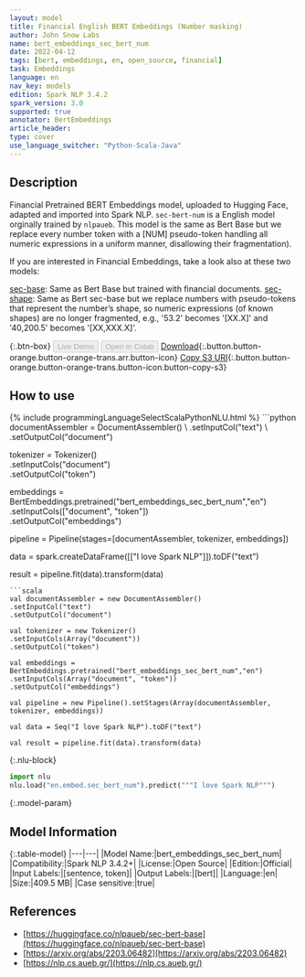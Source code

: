 ```yaml
---
layout: model
title: Financial English BERT Embeddings (Number masking)
author: John Snow Labs
name: bert_embeddings_sec_bert_num
date: 2022-04-12
tags: [bert, embeddings, en, open_source, financial]
task: Embeddings
language: en
nav_key: models
edition: Spark NLP 3.4.2
spark_version: 3.0
supported: true
annotator: BertEmbeddings
article_header:
type: cover
use_language_switcher: "Python-Scala-Java"
---
```


## Description

Financial Pretrained BERT Embeddings model, uploaded to Hugging Face, adapted and imported into Spark NLP. `sec-bert-num` is a English model orginally trained by `nlpaueb`. This model is the same as Bert Base but we replace every number token with a [NUM] pseudo-token handling all numeric expressions in a uniform manner, disallowing their fragmentation).

If you are interested in Financial Embeddings, take a look also at these two models:

[sec-base](https://nlp.johnsnowlabs.com/2022/04/12/bert_embeddings_sec_bert_base_en_3_0.html): Same as Bert Base but trained with financial documents.
[sec-shape](https://nlp.johnsnowlabs.com/2022/04/12/bert_embeddings_sec_bert_sh_en_3_0.html): Same as Bert sec-base but we replace numbers with pseudo-tokens that represent the number’s shape, so numeric expressions (of known shapes) are no longer fragmented, e.g., '53.2' becomes '[XX.X]' and '40,200.5' becomes '[XX,XXX.X]'.

{:.btn-box}
<button class="button button-orange" disabled>Live Demo</button>
<button class="button button-orange" disabled>Open in Colab</button>
[Download](https://s3.amazonaws.com/auxdata.johnsnowlabs.com/public/models/bert_embeddings_sec_bert_num_en_3.4.2_3.0_1649759295271.zip){:.button.button-orange.button-orange-trans.arr.button-icon}
[Copy S3 URI](s3://auxdata.johnsnowlabs.com/public/models/bert_embeddings_sec_bert_num_en_3.4.2_3.0_1649759295271.zip){:.button.button-orange.button-orange-trans.button-icon.button-copy-s3}

## How to use



<div class="tabs-box" markdown="1">
{% include programmingLanguageSelectScalaPythonNLU.html %}
```python
documentAssembler = DocumentAssembler() \
.setInputCol("text") \
.setOutputCol("document")

tokenizer = Tokenizer() \
.setInputCols("document") \
.setOutputCol("token")

embeddings = BertEmbeddings.pretrained("bert_embeddings_sec_bert_num","en") \
.setInputCols(["document", "token"]) \
.setOutputCol("embeddings")

pipeline = Pipeline(stages=[documentAssembler, tokenizer, embeddings])

data = spark.createDataFrame([["I love Spark NLP"]]).toDF("text")

result = pipeline.fit(data).transform(data)
```
```scala
val documentAssembler = new DocumentAssembler() 
.setInputCol("text") 
.setOutputCol("document")

val tokenizer = new Tokenizer() 
.setInputCols(Array("document"))
.setOutputCol("token")

val embeddings = BertEmbeddings.pretrained("bert_embeddings_sec_bert_num","en") 
.setInputCols(Array("document", "token")) 
.setOutputCol("embeddings")

val pipeline = new Pipeline().setStages(Array(documentAssembler, tokenizer, embeddings))

val data = Seq("I love Spark NLP").toDF("text")

val result = pipeline.fit(data).transform(data)
```


{:.nlu-block}
```python
import nlu
nlu.load("en.embed.sec_bert_num").predict("""I love Spark NLP""")
```

</div>

{:.model-param}
## Model Information

{:.table-model}
|---|---|
|Model Name:|bert_embeddings_sec_bert_num|
|Compatibility:|Spark NLP 3.4.2+|
|License:|Open Source|
|Edition:|Official|
|Input Labels:|[sentence, token]|
|Output Labels:|[bert]|
|Language:|en|
|Size:|409.5 MB|
|Case sensitive:|true|

## References

- [https://huggingface.co/nlpaueb/sec-bert-base](https://huggingface.co/nlpaueb/sec-bert-base)
- [https://arxiv.org/abs/2203.06482](https://arxiv.org/abs/2203.06482)
- [https://nlp.cs.aueb.gr/](https://nlp.cs.aueb.gr/)
